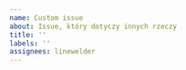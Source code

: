 ```yaml
---
name: Custom issue
about: Issue, który dotyczy innych rzeczy
title: ''
labels: ''
assignees: linewelder
---
```



